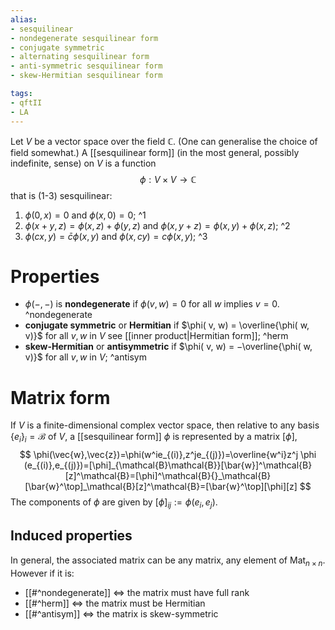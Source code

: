 ```yaml
---
alias:
- sesquilinear
- nondegenerate sesquilinear form
- conjugate symmetric
- alternating sesquilinear form
- anti-symmetric sesquilinear form
- skew-Hermitian sesquilinear form

tags:
- qftII
- LA
---
```

Let $V$ be a vector space over the field $\mathbb{C}$. (One can generalise the choice of field somewhat.) A [[sesquilinear form]] (in the most general, possibly indefinite, sense) on $V$ is a function
$$
\phi: V \times V \rightarrow \mathbb{C}
$$
that is (1-3) sesquilinear:
1. $\phi( 0, x)=0$ and $\phi( x, 0)=0$;
^1
1. $\phi( x+y, z)=\phi( x, z)+\phi( y, z)$ and $\phi( x, y+z)=\phi( x, y)+\phi( x, z)$;
^2
1. $\phi( c x, y)=\bar{c}\phi( x, y)$ and $\phi( x, c y)=c\phi( x, y)$;
^3


# Properties
- $\phi(-,-)$ is **nondegenerate** if $\phi( v,w) = 0$ for all $w$ implies $v=0$. ^nondegenerate
-    **conjugate symmetric** or **Hermitian** if $\phi( v, w) = \overline{\phi( w, v)}$ for all $v, w$ in $V$ see [[inner product|Hermitian form]]; ^herm
-   **skew-Hermitian** or **antisymmetric** if $\phi( v, w) = −\overline{\phi( w, v)}$ for all $v, w$ in $V$; ^antisym


    
# Matrix form

If $V$ is a finite-dimensional complex vector space, then relative to any basis $\left\{e_{i}\right\}_{i}=\mathcal{B}$ of $V$, a [[sesquilinear form]] $\phi$ is represented by a matrix $[\phi]$,
$$
\phi(\vec{w},\vec{z})=\phi(w^ie_{(i)},z^je_{(j)})=\overline{w^i}z^j \phi (e_{(i)},e_{(j)})=[\phi]_{\mathcal{B}\mathcal{B}}[\bar{w}]^\mathcal{B}[z]^\mathcal{B}=[\phi]^\mathcal{B}{}_\mathcal{B}[\bar{w}^\top]_\mathcal{B}[z]^\mathcal{B}=[\bar{w}^\top][\phi][z]
$$
The components of $\phi$ are given by $[\phi]_{i j}:=\phi\left(e_{i}, e_{j}\right)$.

## Induced properties

In general, the associated matrix can be any matrix, any element of $\operatorname{Mat}_{n\times n}$. However if it is:

- [[#^nondegenerate]]  $\iff$ the matrix must have full rank
- [[#^herm]] $\iff$ the matrix must be Hermitian
- [[#^antisym]] $\iff$ the matrix is skew-symmetric

